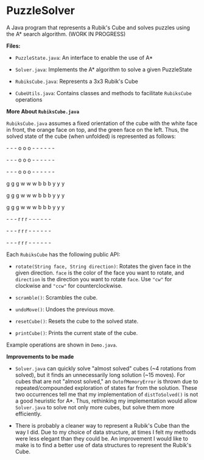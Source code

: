 # PuzzleSolver
A Java program that represents a Rubik's Cube and solves puzzles using the A* search algorithm. (WORK IN PROGRESS)

**Files:**

- ```PuzzleState.java```: An interface to enable the use of A*

- ```Solver.java```: Implements the A* algorithm to solve a given PuzzleState

- ```RubiksCube.java```: Represents a 3x3 Rubik's Cube

- ```CubeUtils.java```: Contains classes and methods to facilitate ```RubiksCube``` operations

**More About ```RubiksCube.java```**

```RubiksCube.java``` assumes a fixed orientation of the cube with the white face in front, the orange face on top, and the green face on the left.
Thus, the solved state of the cube (when unfolded) is represented as follows:

\- - - o o o - - - - - -

\- - - o o o - - - - - -

\- - - o o o - - - - - -

g g g w w w b b b y y y

g g g w w w b b b y y y

g g g w w w b b b y y y

\- - - r r r - - - - - -

\- - - r r r - - - - - -

\- - - r r r - - - - - - 

Each ```RubiksCube``` has the following public API:

- ```rotate(String face, String direction)```: Rotates the given face in the given direction. ```face``` is the color of the face you want to rotate, and ```direction``` is the direction you want to rotate ```face```. Use ```"cw"``` for clockwise and ```"ccw"``` for counterclockwise.

- ```scramble()```: Scrambles the cube.

- ```undoMove()```: Undoes the previous move.

- ```resetCube()```: Resets the cube to the solved state.

- ```printCube()```: Prints the current state of the cube.

Example operations are shown in ```Demo.java```.

**Improvements to be made**

- ```Solver.java``` can quickly solve "almost solved" cubes (~4 rotations from solved), but it finds an unnecessarily long solution (~15 moves). For cubes that are not "almost solved," an ```OutofMemoryError``` is thrown due to repeated/compounded exploration of states far from the solution. These two occurrences tell me that my implementation of ```distToSolved()``` is not a good heuristic for A*. Thus, rethinking my implementation would allow ```Solver.java``` to solve not only more cubes, but solve them more efficiently.

- There is probably a cleaner way to represent a Rubik's Cube than the way I did. Due to my choice of data structure, at times I felt my methods were less elegant than they could be. An improvement I would like to make is to find a better use of data structures to represent the Rubik's Cube.
